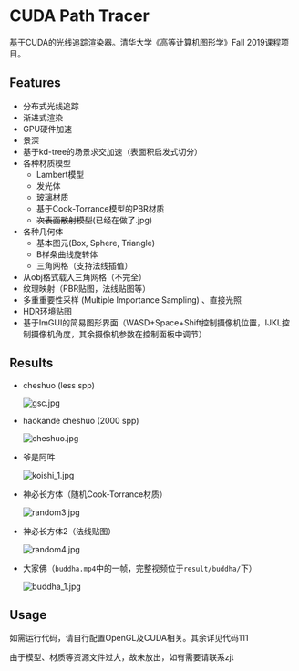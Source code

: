 # CUDA Path Tracer

基于CUDA的光线追踪渲染器。清华大学《高等计算机图形学》Fall 2019课程项目。

## Features

- 分布式光线追踪
- 渐进式渲染
- GPU硬件加速
- 景深
- 基于kd-tree的场景求交加速（表面积启发式切分）
- 各种材质模型
  - Lambert模型
  - 发光体
  - 玻璃材质
  - 基于Cook-Torrance模型的PBR材质
  - ~~次表面散射模型~~(已经在做了.jpg)
- 各种几何体
  - 基本图元(Box, Sphere, Triangle)
  - B样条曲线旋转体
  - 三角网格（支持法线插值）
- 从obj格式载入三角网格（不完全）
- 纹理映射（PBR贴图，法线贴图等）
- 多重重要性采样 (Multiple Importance Sampling) 、直接光照
- HDR环境贴图
- 基于ImGUI的简易图形界面（WASD+Space+Shift控制摄像机位置，IJKL控制摄像机角度，其余摄像机参数在控制面板中调节）

## Results

- cheshuo (less spp)

    ![gsc.jpg](https://i.loli.net/2020/07/02/evAhOcJXB69qslg.jpg)

- haokande cheshuo (2000 spp)

    ![cheshuo.jpg](https://i.loli.net/2020/07/02/yt2bZc9Ka3VrM5I.jpg)

- 爷是阿吽

    ![koishi_1.jpg](https://i.loli.net/2020/07/02/QEbaiJCHl9hAdNR.jpg)

- 神必长方体（随机Cook-Torrance材质）

    ![random3.jpg](https://i.loli.net/2020/07/02/GLbV8tKHzf7mvOy.jpg)

- 神必长方体2（法线贴图）

    ![random4.jpg](https://i.loli.net/2020/07/02/JOkDQNIFSs5Z964.jpg)

- 大家佛（```buddha.mp4```中的一帧，完整视频位于```result/buddha/```下）

    ![buddha_1.jpg](https://i.loli.net/2020/07/02/Hc8ZsnNC5hJWB36.jpg)

## Usage

如需运行代码，请自行配置OpenGL及CUDA相关。其余详见代码111

由于模型、材质等资源文件过大，故未放出，如有需要请联系zjt
